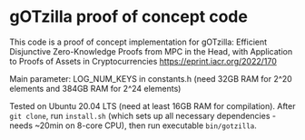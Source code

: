 # gOTzilla proof of concept code

This code is a proof of concept implementation for gOTzilla: Efficient Disjunctive Zero-Knowledge Proofs from MPC in the Head, with Application to Proofs of Assets in Cryptocurrencies https://eprint.iacr.org/2022/170

Main parameter: LOG_NUM_KEYS in constants.h (need 32GB RAM for 2^20 elements and 384GB RAM for 2^24 elements)

Tested on Ubuntu 20.04 LTS (need at least 16GB RAM for compilation).
After `git clone`, run `install.sh` (which sets up all necessary dependencies - needs ~20min on 8-core CPU), then run executable `bin/gotzilla`.
